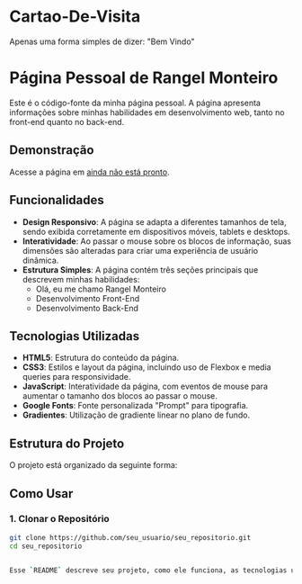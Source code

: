 # Cartao-De-Visita
Apenas uma forma simples de dizer: "Bem Vindo"

# Página Pessoal de Rangel Monteiro

Este é o código-fonte da minha página pessoal. A página apresenta informações sobre minhas habilidades em desenvolvimento web, tanto no front-end quanto no back-end.

## Demonstração

Acesse a página em [ainda não está pronto](https://link.github.io).

## Funcionalidades

- **Design Responsivo**: A página se adapta a diferentes tamanhos de tela, sendo exibida corretamente em dispositivos móveis, tablets e desktops.
- **Interatividade**: Ao passar o mouse sobre os blocos de informação, suas dimensões são alteradas para criar uma experiência de usuário dinâmica.
- **Estrutura Simples**: A página contém três seções principais que descrevem minhas habilidades:
  - Olá, eu me chamo Rangel Monteiro
  - Desenvolvimento Front-End
  - Desenvolvimento Back-End

## Tecnologias Utilizadas

- **HTML5**: Estrutura do conteúdo da página.
- **CSS3**: Estilos e layout da página, incluindo uso de Flexbox e media queries para responsividade.
- **JavaScript**: Interatividade da página, com eventos de mouse para aumentar o tamanho dos blocos ao passar o mouse.
- **Google Fonts**: Fonte personalizada "Prompt" para tipografia.
- **Gradientes**: Utilização de gradiente linear no plano de fundo.

## Estrutura do Projeto

O projeto está organizado da seguinte forma:

## Como Usar

### 1. Clonar o Repositório

```bash
git clone https://github.com/seu_usuario/seu_repositorio.git
cd seu_repositorio


Esse `README` descreve seu projeto, como ele funciona, as tecnologias usadas, e orientações sobre como personalizá-lo e rodá-lo localmente.

